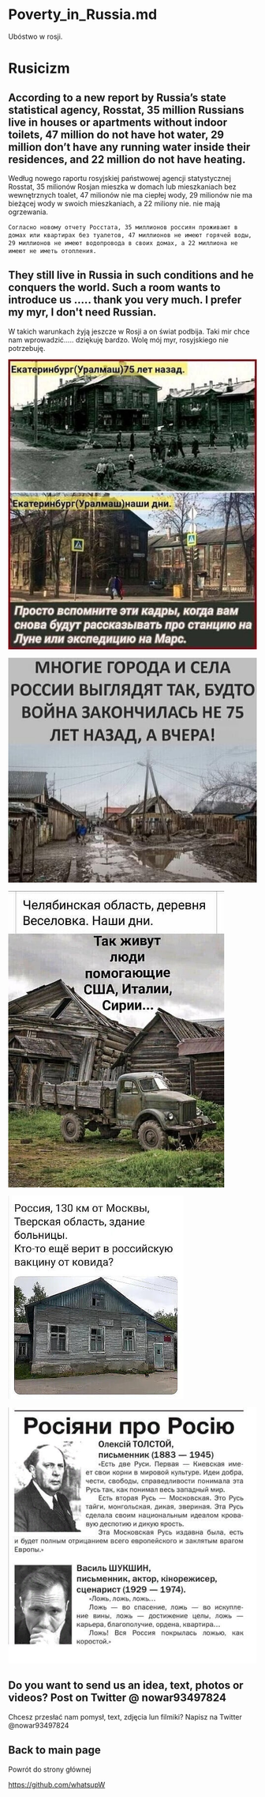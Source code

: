# Poverty_in_Russia.md
Ubóstwo w rosji.

# Rusicizm

## According to a new report by Russia’s state statistical agency, Rosstat, 35 million Russians live in houses or apartments without indoor toilets, 47 million do not have hot water, 29 million don’t have any running water inside their residences, and 22 million do not have heating.

Według nowego raportu rosyjskiej państwowej agencji statystycznej Rosstat, 35 milionów Rosjan mieszka w domach lub mieszkaniach bez wewnętrznych toalet, 47 milionów nie ma ciepłej wody, 29 milionów nie ma bieżącej wody w swoich mieszkaniach, a 22 miliony nie. nie mają ogrzewania.

```
Согласно новому отчету Росстата, 35 миллионов россиян проживают в домах или квартирах без туалетов, 47 миллионов не имеют горячей воды, 29 миллионов не имеют водопровода в своих домах, а 22 миллиона не имеют не иметь отопления.
```

## They still live in Russia in such conditions and he conquers the world. Such a room wants to introduce us ..... thank you very much. I prefer my myr, I don't need Russian.
W takich warunkach żyją jeszcze w Rosji a on świat podbija. Taki mir chce nam wprowadzić..... dziękuję bardzo.
Wolę mój myr, rosyjskiego nie potrzebuję.

![Ubóstwo1.jpg](https://github.com/whatsupW/whatsupW/blob/main/img/3/1roski_budynek.jpg?raw=true)

![Ubóstwo1.jpg](https://github.com/whatsupW/whatsupW/blob/main/img/3/2roski_budynek.jpg?raw=true)

![Ubóstwo1.jpg](https://github.com/whatsupW/whatsupW/blob/main/img/3/3roski_budynek.jpg?raw=true)

![Ubóstwo1.jpg](https://github.com/whatsupW/whatsupW/blob/main/img/3/4roski_budynek.jpg?raw=true)

![Ubóstwo1.jpg](https://github.com/whatsupW/whatsupW/blob/main/img/3/5roski_budynek.jpg?raw=true)

## Do you want to send us an idea, text, photos or videos? Post on Twitter @ nowar93497824
Chcesz przesłać nam pomysł, text, zdjęcia lun filmiki? Napisz na Twitter @nowar93497824


## Back to main page
Powrót do strony głównej

https://github.com/whatsupW
